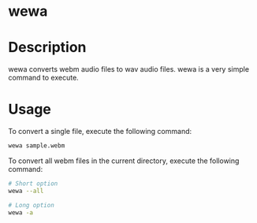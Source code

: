 # wewa

# Description

wewa converts webm audio files to wav audio files. wewa is a very simple command to execute.

# Usage

To convert a single file, execute the following command:

```bash
wewa sample.webm
```

To convert all webm files in the current directory, execute the following command:

```bash
# Short option
wewa --all

# Long option
wewa -a
```
